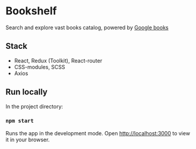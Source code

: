 # Bookshelf

Search and explore vast books catalog, powered by [Google books](https://developers.google.com/books)

## Stack
- React, Redux (Toolkit), React-router
- CSS-modules, SCSS
- Axios

## Run locally

In the project directory:

### `npm start`

Runs the app in the development mode.
Open [http://localhost:3000](http://localhost:3000) to view it in your browser.
